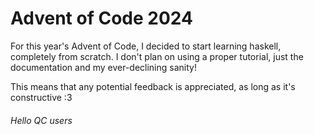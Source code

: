 # Advent of Code 2024
For this year's Advent of Code, I decided to start learning haskell, completely from scratch. I don't plan on using a proper tutorial, just the documentation and my ever-declining sanity!

This means that any potential feedback is appreciated, as long as it's constructive :3

###### Hello QC users 
